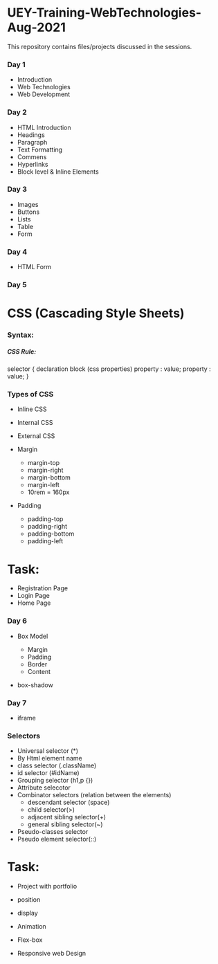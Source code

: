 # UEY-Training-WebTechnologies-Aug-2021
This repository contains files/projects discussed in the sessions.



### Day 1
- Introduction 
- Web Technologies
- Web Development
### Day 2
- HTML Introduction
- Headings
- Paragraph
- Text Formatting
- Commens
- Hyperlinks
- Block level & Inline Elements
### Day 3
- Images
- Buttons
- Lists
- Table
- Form
### Day 4
- HTML Form


### Day 5

# CSS (Cascading Style Sheets)


### Syntax:

##### CSS Rule:

 selector {
     declaration block (css properties)
     property : value;
     property : value;
 }

### Types of CSS

+ Inline CSS
+ Internal CSS
+ External CSS


+ Margin
    + margin-top
    + margin-right
    + margin-bottom
    + margin-left
    + 10rem = 160px

+ Padding
    + padding-top
    + padding-right
    + padding-bottom
    + padding-left



Task:
=====

+ Registration Page
+ Login Page
+ Home Page

### Day 6
+ Box Model

    + Margin
    + Padding
    + Border
    + Content

+ box-shadow

### Day 7
+ iframe
### Selectors

+ Universal selector (*)
+ By Html element name
+ class selector (.className)
+ id selector (#idName)
+ Grouping selector (h1,p {})
+ Attribute selecotor
+ Combinator selectors  (relation between the elements)
    + descendant selector (space)
    + child selector(>)
    + adjacent sibling selector(+)
    + general sibling selector(~)
+ Pseudo-classes selector
+ Pseudo element selector(::)

Task:
=====
+ Project with portfolio

+ position
+ display

+ Animation
+ Flex-box
+ Responsive web Design

